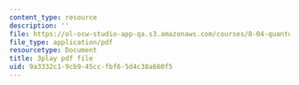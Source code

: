 ```yaml
---
content_type: resource
description: ''
file: https://ol-ocw-studio-app-qa.s3.amazonaws.com/courses/8-04-quantum-physics-i-spring-2016/9a3332c19cb945ccfbf65d4c38a660f5_CdAKFagtXpQ.pdf
file_type: application/pdf
resourcetype: Document
title: 3play pdf file
uid: 9a3332c1-9cb9-45cc-fbf6-5d4c38a660f5
---
```

